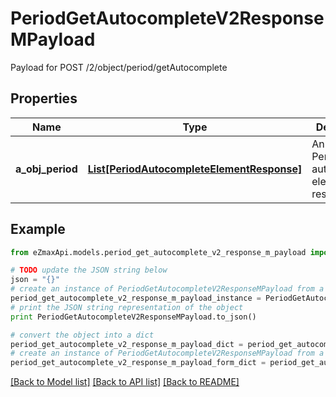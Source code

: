 # PeriodGetAutocompleteV2ResponseMPayload

Payload for POST /2/object/period/getAutocomplete

## Properties
Name | Type | Description | Notes
------------ | ------------- | ------------- | -------------
**a_obj_period** | [**List[PeriodAutocompleteElementResponse]**](PeriodAutocompleteElementResponse.md) | An array of Period autocomplete element response. | [optional] 

## Example

```python
from eZmaxApi.models.period_get_autocomplete_v2_response_m_payload import PeriodGetAutocompleteV2ResponseMPayload

# TODO update the JSON string below
json = "{}"
# create an instance of PeriodGetAutocompleteV2ResponseMPayload from a JSON string
period_get_autocomplete_v2_response_m_payload_instance = PeriodGetAutocompleteV2ResponseMPayload.from_json(json)
# print the JSON string representation of the object
print PeriodGetAutocompleteV2ResponseMPayload.to_json()

# convert the object into a dict
period_get_autocomplete_v2_response_m_payload_dict = period_get_autocomplete_v2_response_m_payload_instance.to_dict()
# create an instance of PeriodGetAutocompleteV2ResponseMPayload from a dict
period_get_autocomplete_v2_response_m_payload_form_dict = period_get_autocomplete_v2_response_m_payload.from_dict(period_get_autocomplete_v2_response_m_payload_dict)
```
[[Back to Model list]](../README.md#documentation-for-models) [[Back to API list]](../README.md#documentation-for-api-endpoints) [[Back to README]](../README.md)


